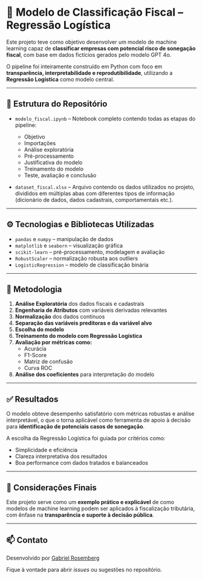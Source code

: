 # 🧾 Modelo de Classificação Fiscal – Regressão Logística

Este projeto teve como objetivo desenvolver um modelo de machine learning capaz de **classificar empresas com potencial risco de sonegação fiscal**, com base em dados fictícios gerados pelo modelo GPT 4o.

O pipeline foi inteiramente construído em Python com foco em **transparência, interpretabilidade e reprodutibilidade**, utilizando a **Regressão Logística** como modelo central.

---

## 📁 Estrutura do Repositório

- `modelo_fiscal.ipynb` – Notebook completo contendo todas as etapas do pipeline:
  - Objetivo
  - Importações
  - Análise exploratória
  - Pré-processamento
  - Justificativa do modelo
  - Treinamento do modelo
  - Teste, avaliação e conclusão

- `dataset_fiscal.xlsx` – Arquivo contendo os dados utilizados no projeto, divididos em múltiplas abas com diferentes tipos de informação (dicionário de dados, dados cadastrais, comportamentais etc.).

---

## ⚙️ Tecnologias e Bibliotecas Utilizadas

- `pandas` e `numpy` – manipulação de dados
- `matplotlib` e `seaborn` – visualização gráfica
- `scikit-learn` – pré-processamento, modelagem e avaliação
- `RobustScaler` – normalização robusta aos outliers
- `LogisticRegression` – modelo de classificação binária

---

## 🧠 Metodologia

1. **Análise Exploratória** dos dados fiscais e cadastrais
2. **Engenharia de Atributos** com variáveis derivadas relevantes
3. **Normalização** dos dados contínuos
4. **Separação das variáveis preditoras e da variável alvo**
5. **Escolha do modelo**
6. **Treinamento do modelo com Regressão Logística**
7. **Avaliação por métricas como:**
   - Acurácia
   - F1-Score
   - Matriz de confusão
   - Curva ROC
8. **Análise dos coeficientes** para interpretação do modelo

---

## ✅ Resultados

O modelo obteve desempenho satisfatório com métricas robustas e análise interpretável, o que o torna aplicável como ferramenta de apoio à decisão para **identificação de potenciais casos de sonegação**.

A escolha da Regressão Logística foi guiada por critérios como:
- Simplicidade e eficiência
- Clareza interpretativa dos resultados
- Boa performance com dados tratados e balanceados

---

## 📌 Considerações Finais

Este projeto serve como um **exemplo prático e explicável** de como modelos de machine learning podem ser aplicados à fiscalização tributária, com ênfase na **transparência e suporte à decisão pública**.

---

## 📫 Contato

Desenvolvido por [Gabriel Rosemberg](https://www.linkedin.com/in/gabrielrtsilva/)

Fique à vontade para abrir *issues* ou sugestões no repositório.

